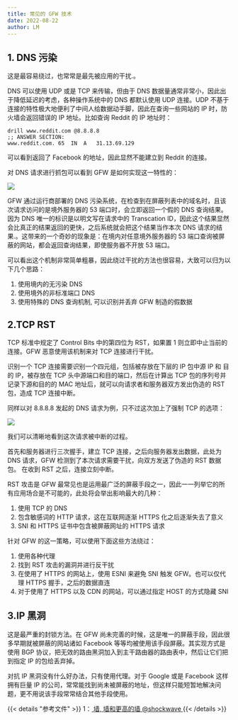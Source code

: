 ```yaml
---
title: 常见的 GFW 技术
date: 2022-08-22
author: LM
---
```


## 1. DNS 污染

这是最容易绕过，也常常是最先被应用的干扰.。

DNS 可以使用 UDP 或是 TCP 来传输，但由于 DNS 数据量通常非常小，因此出于降低延迟的考虑，各种操作系统中的 DNS 都默认使用 UDP 连接。UDP 不基于连接的特性极大地便利了中间人给数据动手脚，因此在查询一些网站的 IP 时，防火墙会返回错误的 IP 地址。比如查询 Reddit 的 IP 地址时：

```
drill www.reddit.com @8.8.8.8
;; ANSWER SECTION:
www.reddit.com.	65	IN	A	31.13.69.129
```

可以看到返回了 Facebook 的地址，因此显然不能建立到 Reddit 的连接。

对 DNS 请求进行抓包可以看到 GFW 是如何实现这一特性的：

![](/images/drawingbed/img/202305091605430.png)

GFW 通过运行商部署的 DNS 污染系统，在检查到在屏蔽列表中的域名时，且该次请求访问的是境外服务器的 53 端口时，会立即返回一个假的 DNS 查询结果。因为 DNS 唯一的标识是以明文写在请求中的 Transcation ID，因此这个结果显然会比真正的结果返回的更快，之后系统就会把这个结果当作本次 DNS 请求的结果.。这带来的一个奇妙的现象是：在境内对任意境外服务器的 53 端口查询被屏蔽的网站，都会返回查询结果，即使服务器不开放 53 端口。

可以看出这个机制非常简单粗暴，因此绕过干扰的方法也很容易，大致可以归为以下几个思路：

1. 使用境内的无污染 DNS
2. 使用境外的非标准端口 DNS
3. 使用特殊的 DNS 查询机制, 可以识别并丢弃 GFW 制造的假数据

## 2.TCP RST

TCP 标准中规定了 Control Bits 中的第四位为 RST，如果置 1 则立即中止当前的连接。GFW 恶意使用该机制来对 TCP 连接进行干扰。

识别一个 TCP 连接需要识别一个四元组，包括被存放在下层的 IP 包中源 IP 和 目的 IP，被存放在 TCP 头中源端口和目的端口，然后在计算出 TCP 包的序列号并记录下源和目的的 MAC 地址后，就可以向请求者和服务器双方发出伪造的 RST 包，造成 TCP 连接中断。

同样以对 8.8.8.8 发起的 DNS 请求为例，只不过这次加上了强制 TCP 的选项：

![](/images/drawingbed/img/202305091613986.png)

我们可以清晰地看到这次请求被中断的过程。

首先和服务器进行三次握手，建立 TCP 连接，之后向服务器发出数据，此处为 DNS 请求，GFW 检测到了本次请求需要干扰，向双方发送了伪造的 RST 数据包。 在收到 RST 之后，连接立刻中断。

RST 攻击是 GFW 最常见也是运用最广泛的屏蔽手段之一，因此一一列举它的所有应用场合是不可能的，此处将会举出影响最大的几种：

1. 使用 TCP 的 DNS
2. 包含敏感词的 HTTP 请求，这在互联网逐渐 HTTPS 化之后逐渐失去了意义
3. SNI 和 HTTPS 证书中包含被屏蔽网址的 HTTPS 请求

针对 GFW 的这一策略，可以使用下面这些方法绕过：

1. 使用各种代理
2. 找到 RST 攻击的漏洞并进行反干扰
3. 在使用了 HTTPS 的网站上，使用 ESNI 来避免 SNI 触发 GFW。也可以仅代理 HTTPS 握手，之后的数据直连
4. 对于使用了 HTTPS 以及 CDN 的网站，可以通过指定 HOST 的方式隐藏 SNI

## 3.IP 黑洞

这是最严重的封锁方法。在 GFW 尚未完善的时候，这是唯一的屏蔽手段，因此很多早期就被屏蔽的网站诸如 Facebook 等等均被使用该手段屏蔽。其实现方式是使用 BGP 协议，把无效的路由黑洞加入到主干路由器的路由表中，然后让它们把到指定 IP 的包给丢弃掉。

对抗 IP 黑洞没有什么好办法，只有使用代理。对于 Google 或是 Facebook 这样拥有巨量 IP 的公司，常常能找到尚未被屏蔽的地址，但这样只能短暂地解决问题，更不用说该手段常常结合其他手段使用。

{{< details "参考文件" >}} 
1：[ 墙, 墙和更高的墙 @shockwave ](https://shockwave.me/ad581b6cdfe0/)
{{< /details >}}